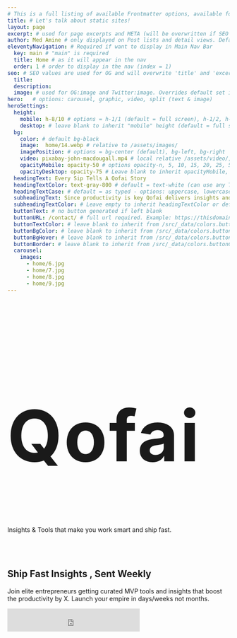 ```yaml
---
# This is a full listing of available Frontmatter options, available for any content (.md) file.
title: # Let's talk about static sites!
layout: page
excerpt: # used for page excerpts and META (will be overwritten if SEO used below)
author: Med Amine # only displayed on Post lists and detail views. Defaults to _data/meta.authorURL
eleventyNavigation: # Required if want to display in Main Nav Bar
  key: main # "main" is required
  title: Home # as it will appear in the nav
  order: 1 # order to display in the nav (index = 1)
seo: # SEO values are used for OG and will overwrite 'title' and 'excerpt' above
  title:
  description:
  image: # used for OG:image and Twitter:image. Overrides default set in _data/meta.siteImage
hero:   # options: carousel, graphic, video, split (text & image)
heroSettings:
  height: 
    mobile: h-8/10 # options = h-1/1 (default = full screen), h-1/2, h-1/3, h-3/4, h-9/10, h-48 (12rem, 192px), h-56 (14rem, 224px), h-64 (16rem, 256px)
    desktop: # leave blank to inherit "mobile" height (default = full screen)
  bg:
    color: # default bg-black
    image:  home/14.webp # relative to /assets/images/
    imagePosition: # options = bg-center (default), bg-left, bg-right
    video: pixabay-john-macdougall.mp4 # local relative /assets/video/, or full https://... if remote?
    opacityMobile: opacity-50 # options opacity-n, 5, 10, 15, 20, 25, 50, 75, 100 (default)
    opacityDesktop: opacity-75 # Leave blank to inherit opacityMobile, use same options as opacityMobile
  headingText: Every Sip Tells A Qofai Story
  headingTextColor: text-gray-800 # default = text-white (can use any TailwindCSS text-[color]-[xxx])
  headingTextCase: # default = as typed - options: uppercase, lowercase, capitalize
  subheadingText: Since productivity is key Qofai delivers insights and tools to help you work smart and ship fast
  subheadingTextColor: # Leave empty to inherit headingTextColor or default (text-white) or use any text-[color]-[xxx]
  buttonText: # no button generated if left blank
  buttonURL: /contact/ # full url required. Example: https://thisdomain.com/somepage/
  buttonTextColor: # leave blank to inherit from /src/_data/colors.buttonCustom or buttonDefault
  buttonBgColor: # leave blank to inherit from /src/_data/colors.buttonCustom.bg or buttonDefault.bg
  buttonBgHover: # leave blank to inherit from /src/_data/colors.buttonCustom.bgHover or buttonDefault.bgHover
  buttonBorder: # leave blank to inherit from /src/_data/colors.buttonCustom.border or buttonDefault.border
  carousel:
    images:
      - home/6.jpg
      - home/7.jpg
      - home/8.jpg
      - home/9.jpg
---
```


<style>
  h1:hover span:nth-child(2){
    font-size:48pt;
    transition: .3s all ease-out;
  }
  h1{
    letter-spacing: 4px;
  }
  h1 span{
    transition: .3s all ease-out;
  }
  h1:hover span:nth-child(1){
    position: relative;
    top: 10px;
    animation: test 1.25s ease-out infinite;
  }
  @keyframes test{
    0%{
      top: 0px;
    }
    50%{
      top: -30px;
    }
    100%{
      top: 0px;
    }
  }
</style>

<div class="flex justify-between items-center px-0 md:mt-20 flex-col md:flex-row h-1/2 md:h-full">
  <div class="">
    <h1 class="w-full pl-0 mt-8 text-center border-l-0 border-secondColor" style="font-size: 120pt;"><span class="text-firstColor dark:text-gray-600 select-none">Q</span><span class="text-3xl select-none">of</span><span class="text-secondColor select-none">ai</span></h1>
    <p class="pl-4">Insights & Tools that make you work smart and ship fast.</p>
  </div>
  <div class="md:w-w450 w-full -mt-4 md:-mt-32 mx-4 p-4 md:p-8 pt-0 py-4 rounded-xl bg-white dark:bg-gray-800 border border-gray-200 dark:border-gray-700" style="transform: translateY(50px);">
    <h2 class="pt-8 md:pt-0 text-center text-xl md:text-2xl">Ship Fast Insights , Sent Weekly</h2>
    <p class="mb-4 text-center">Join elite entrepreneurs getting curated MVP tools and insights that boost the productivity by X. Launch your empire in days/weeks not months.</p>
    <iframe src="https://embeds.beehiiv.com/0fa62d02-a161-4a36-84b3-16fb888afbca?slim=true" data-test-id="beehiiv-embed" height="52" class="w-full" frameborder="0" scrolling="no" style="margin: 0; border-radius: 0px !important; background-color: transparent;"></iframe>
  </div>
</div>

<div class="lg:my-0 my-24"></div>